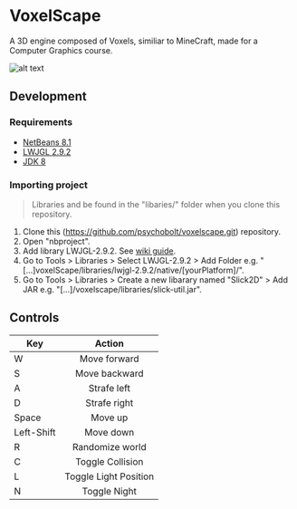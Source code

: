 # VoxelScape

A 3D engine composed of Voxels, similiar to MineCraft, made for a Computer Graphics course.

![alt text](https://github.com/psychobolt/voxelscape/raw/master/preview.png "Preview")

## Development

### Requirements
- [NetBeans 8.1](https://netbeans.org/downloads/)
- [LWJGL 2.9.2](https://sourceforge.net/projects/java-game-lib/files/Official%20Releases/LWJGL%202.9.2/)
- [JDK 8](http://www.oracle.com/technetwork/java/javase/downloads/index.html)

### Importing project

> Libraries and be found in the "libaries/" folder when you clone this repository.

1. Clone this (https://github.com/psychobolt/voxelscape.git) repository.
2. Open "nbproject".
3. Add library LWJGL-2.9.2. See [wiki guide](http://wiki.lwjgl.org/wiki/Setting_Up_LWJGL_with_NetBeans).
4. Go to Tools > Libraries > Select LWJGL-2.9.2 > Add Folder e.g. "[...]voxelScape/libraries/lwjgl-2.9.2/native/[yourPlatform]/".
5. Go to Tools > Libraries > Create a new libarary named "Slick2D" > Add JAR e.g. "[...]/voxelscape/libraries/slick-util.jar".

## Controls

| Key        | Action                |
| -----------|:---------------------:|
| W          | Move forward          |
| S          | Move backward         |
| A          | Strafe left           |
| D          | Strafe right          |
| Space      | Move up               |
| Left-Shift | Move down             |
| R          | Randomize world       |
| C          | Toggle Collision      |
| L          | Toggle Light Position |
| N          | Toggle Night          |